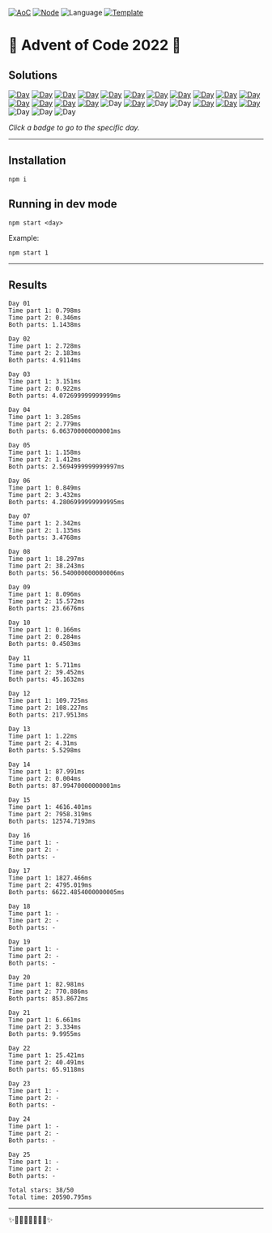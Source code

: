 <!-- Entries between SOLUTIONS and RESULTS tags are auto-generated -->

[![AoC](https://badgen.net/badge/AoC/2022/blue)](https://adventofcode.com/2022)
[![Node](https://badgen.net/badge/Node/v16.13.0+/blue)](https://nodejs.org/en/download/)
![Language](https://badgen.net/badge/Language/TypeScript/blue)
[![Template](https://badgen.net/badge/Template/aocrunner/blue)](https://github.com/caderek/aocrunner)

# 🎄 Advent of Code 2022 🎄

## Solutions

<!--SOLUTIONS-->

[![Day](https://badgen.net/badge/01/%E2%98%85%E2%98%85/green)](src/day01)
[![Day](https://badgen.net/badge/02/%E2%98%85%E2%98%85/green)](src/day02)
[![Day](https://badgen.net/badge/03/%E2%98%85%E2%98%85/green)](src/day03)
[![Day](https://badgen.net/badge/04/%E2%98%85%E2%98%85/green)](src/day04)
[![Day](https://badgen.net/badge/05/%E2%98%85%E2%98%85/green)](src/day05)
[![Day](https://badgen.net/badge/06/%E2%98%85%E2%98%85/green)](src/day06)
[![Day](https://badgen.net/badge/07/%E2%98%85%E2%98%85/green)](src/day07)
[![Day](https://badgen.net/badge/08/%E2%98%85%E2%98%85/green)](src/day08)
[![Day](https://badgen.net/badge/09/%E2%98%85%E2%98%85/green)](src/day09)
[![Day](https://badgen.net/badge/10/%E2%98%85%E2%98%85/green)](src/day10)
[![Day](https://badgen.net/badge/11/%E2%98%85%E2%98%85/green)](src/day11)
[![Day](https://badgen.net/badge/12/%E2%98%85%E2%98%85/green)](src/day12)
[![Day](https://badgen.net/badge/13/%E2%98%85%E2%98%85/green)](src/day13)
[![Day](https://badgen.net/badge/14/%E2%98%85%E2%98%85/green)](src/day14)
[![Day](https://badgen.net/badge/15/%E2%98%85%E2%98%85/green)](src/day15)
![Day](https://badgen.net/badge/16/%E2%98%86%E2%98%86/gray)
[![Day](https://badgen.net/badge/17/%E2%98%85%E2%98%85/green)](src/day17)
![Day](https://badgen.net/badge/18/%E2%98%86%E2%98%86/gray)
![Day](https://badgen.net/badge/19/%E2%98%86%E2%98%86/gray)
[![Day](https://badgen.net/badge/20/%E2%98%85%E2%98%85/green)](src/day20)
[![Day](https://badgen.net/badge/21/%E2%98%85%E2%98%85/green)](src/day21)
[![Day](https://badgen.net/badge/22/%E2%98%85%E2%98%85/green)](src/day22)
![Day](https://badgen.net/badge/23/%E2%98%86%E2%98%86/gray)
![Day](https://badgen.net/badge/24/%E2%98%86%E2%98%86/gray)
![Day](https://badgen.net/badge/25/%E2%98%86%E2%98%86/gray)

<!--/SOLUTIONS-->

_Click a badge to go to the specific day._

---

## Installation

```
npm i
```

## Running in dev mode

```
npm start <day>
```

Example:

```
npm start 1
```

---

## Results

<!--RESULTS-->

```
Day 01
Time part 1: 0.798ms
Time part 2: 0.346ms
Both parts: 1.1438ms
```

```
Day 02
Time part 1: 2.728ms
Time part 2: 2.183ms
Both parts: 4.9114ms
```

```
Day 03
Time part 1: 3.151ms
Time part 2: 0.922ms
Both parts: 4.072699999999999ms
```

```
Day 04
Time part 1: 3.285ms
Time part 2: 2.779ms
Both parts: 6.063700000000001ms
```

```
Day 05
Time part 1: 1.158ms
Time part 2: 1.412ms
Both parts: 2.5694999999999997ms
```

```
Day 06
Time part 1: 0.849ms
Time part 2: 3.432ms
Both parts: 4.2806999999999995ms
```

```
Day 07
Time part 1: 2.342ms
Time part 2: 1.135ms
Both parts: 3.4768ms
```

```
Day 08
Time part 1: 18.297ms
Time part 2: 38.243ms
Both parts: 56.540000000000006ms
```

```
Day 09
Time part 1: 8.096ms
Time part 2: 15.572ms
Both parts: 23.6676ms
```

```
Day 10
Time part 1: 0.166ms
Time part 2: 0.284ms
Both parts: 0.4503ms
```

```
Day 11
Time part 1: 5.711ms
Time part 2: 39.452ms
Both parts: 45.1632ms
```

```
Day 12
Time part 1: 109.725ms
Time part 2: 108.227ms
Both parts: 217.9513ms
```

```
Day 13
Time part 1: 1.22ms
Time part 2: 4.31ms
Both parts: 5.5298ms
```

```
Day 14
Time part 1: 87.991ms
Time part 2: 0.004ms
Both parts: 87.99470000000001ms
```

```
Day 15
Time part 1: 4616.401ms
Time part 2: 7958.319ms
Both parts: 12574.7193ms
```

```
Day 16
Time part 1: -
Time part 2: -
Both parts: -
```

```
Day 17
Time part 1: 1827.466ms
Time part 2: 4795.019ms
Both parts: 6622.4854000000005ms
```

```
Day 18
Time part 1: -
Time part 2: -
Both parts: -
```

```
Day 19
Time part 1: -
Time part 2: -
Both parts: -
```

```
Day 20
Time part 1: 82.981ms
Time part 2: 770.886ms
Both parts: 853.8672ms
```

```
Day 21
Time part 1: 6.661ms
Time part 2: 3.334ms
Both parts: 9.9955ms
```

```
Day 22
Time part 1: 25.421ms
Time part 2: 40.491ms
Both parts: 65.9118ms
```

```
Day 23
Time part 1: -
Time part 2: -
Both parts: -
```

```
Day 24
Time part 1: -
Time part 2: -
Both parts: -
```

```
Day 25
Time part 1: -
Time part 2: -
Both parts: -
```

```
Total stars: 38/50
Total time: 20590.795ms
```

<!--/RESULTS-->

---

✨🎄🎁🎄🎅🎄🎁🎄✨